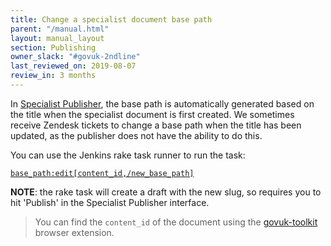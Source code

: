 ```yaml
---
title: Change a specialist document base path
parent: "/manual.html"
layout: manual_layout
section: Publishing
owner_slack: "#govuk-2ndline"
last_reviewed_on: 2019-08-07
review_in: 3 months
---
```


In [Specialist Publisher](https://specialist-publisher.publishing.service.gov.uk/), the base path is automatically generated based on the title when the specialist document is first created. We sometimes receive Zendesk tickets to change a base path when the title has been updated, as the publisher does not have the ability to do this.

You can use the Jenkins rake task runner to run the task:

[`base_path:edit[content_id,/new_base_path]`](https://deploy.publishing.service.gov.uk/job/run-rake-task/parambuild/?TARGET_APPLICATION=specialist-publisher&MACHINE_CLASS=backend&RAKE_TASK=base_path:edit[content_id,/new_base_path])

**NOTE**: the rake task will create a draft with the new slug, so requires you to hit 'Publish' in the Specialist Publisher
interface.

> You can find the `content_id` of the document using the [govuk-toolkit](https://github.com/alphagov/govuk-browser-extension) browser extension.
